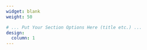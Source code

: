 ```yaml
---
widget: blank
weight: 50

# ... Put Your Section Options Here (title etc.) ...
design:
  column: 1    
---
```

